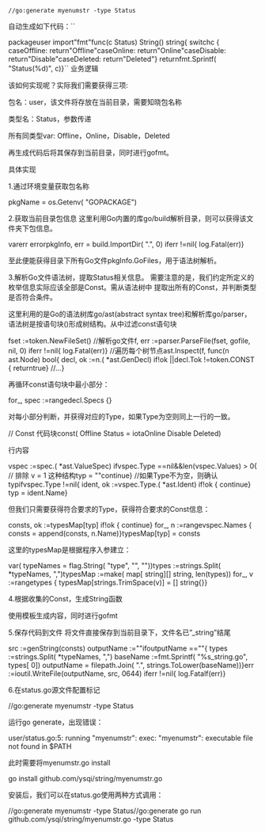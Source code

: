 ```
//go:generate myenumstr -type Status
```



自动生成如下代码：\`\`

packageuser import"fmt"func\(c Status\) String\(\) string{ switchc { caseOffline: return"Offline"caseOnline: return"Online"caseDisable: return"Disable"caseDeleted: return"Deleted"} returnfmt.Sprintf\( "Status\(%d\)", c\)}\`\` 业务逻辑

该如何实现呢？实际我们需要获得三项:

包名：user，该文件将存放在当前目录，需要知晓包名称

类型名：Status，参数传递

所有同类型var: Offline，Online，Disable，Deleted

再生成代码后将其保存到当前目录，同时进行gofmt。

具体实现

1.通过环境变量获取包名称

pkgName = os.Getenv\( "GOPACKAGE"\)

2.获取当前目录包信息 这里利用Go内置的库go/build解析目录，则可以获得该文件夹下包信息。

varerr errorpkgInfo, err = build.ImportDir\( ".", 0\) iferr !=nil{ log.Fatal\(err\)}

至此便能获得目录下所有Go文件pkgInfo.GoFiles，用于语法树解析。

3.解析Go文件语法树，提取Status相关信息。 需要注意的是，我们约定所定义的枚举信息实际应该全部是Const。需从语法树中 提取出所有的Const，并判断类型是否符合条件。

这里利用的是Go的语法树库go/ast\(abstract syntax tree\)和解析库go/parser，语法树是按语句块\(\)形成树结构。从中过滤const语句块

fset :=token.NewFileSet\(\) //解析go文件f, err :=parser.ParseFile\(fset, gofile, nil, 0\) iferr !=nil{ log.Fatal\(err\)} //遍历每个树节点ast.Inspect\(f, func\(n ast.Node\) bool{ decl, ok :=n.\( \*ast.GenDecl\) if!ok \|\|decl.Tok !=token.CONST { returntrue} //...}

再循环const语句块中最小部分：

for\_, spec :=rangedecl.Specs {}

对每小部分判断，并获得对应的Type，如果Type为空则同上一行的一致。

// Const 代码块const\( Offline Status = iotaOnline Disable Deleted\)

行内容

vspec :=spec.\( \*ast.ValueSpec\) ifvspec.Type ==nil&&len\(vspec.Values\) &gt; 0{ // 排除 v = 1 这种结构typ = ""continue} //如果Type不为空，则确认typifvspec.Type !=nil{ ident, ok :=vspec.Type.\( \*ast.Ident\) if!ok { continue} typ = ident.Name}

但我们只需要获得符合要求的Type，获得符合要求的Const信息：

consts, ok :=typesMap\[typ\] if!ok { continue} for\_, n :=rangevspec.Names { consts = append\(consts, n.Name\)}typesMap\[typ\] = consts

这里的typesMap是根据程序入参建立：

var\( typeNames = flag.String\( "type", "", ""\)\)types :=strings.Split\( \*typeNames, ","\)typesMap :=make\( map\[ string\]\[\] string, len\(types\)\) for\_, v :=rangetypes { typesMap\[strings.TrimSpace\(v\)\] = \[\] string{}}

4.根据收集的Const，生成String函数

使用模板生成内容，同时进行gofmt

5.保存代码到文件 将文件直接保存到当前目录下，文件名已”\_string”结尾

src :=genString\(consts\) outputName :=""ifoutputName ==""{ types :=strings.Split\( \*typeNames, ","\) baseName :=fmt.Sprintf\( "%s\_string.go", types\[ 0\]\) outputName = filepath.Join\( ".", strings.ToLower\(baseName\)\)}err :=ioutil.WriteFile\(outputName, src, 0644\) iferr !=nil{ log.Fatalf\(err\)}

6.在status.go源文件配置标记

//go:generate myenumstr -type Status

运行go generate，出现错误：

user/status.go:5: running "myenumstr": exec: "myenumstr": executable file not found in $PATH

此时需要将myenumstr.go install

go install github.com/ysqi/string/myenumstr.go

安装后，我们可以在status.go使用两种方式调用：

//go:generate myenumstr -type Status//go:generate go run github.com/ysqi/string/myenumstr.go -type Status

